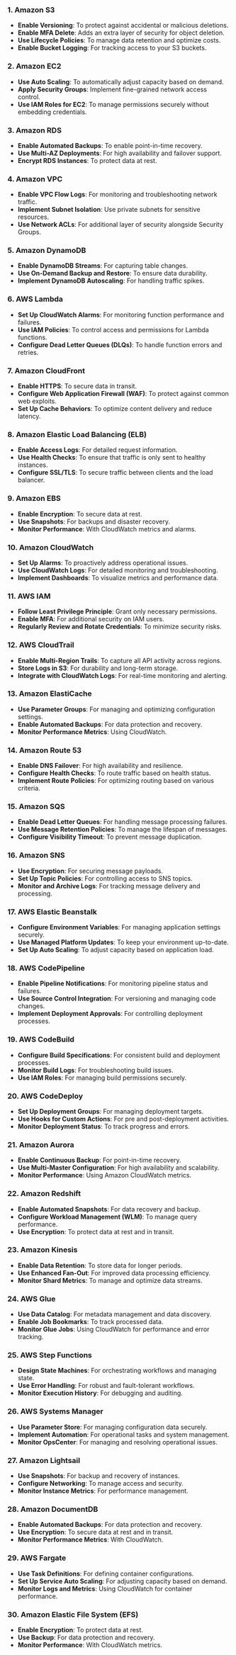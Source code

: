 ### 1. Amazon S3

- **Enable Versioning**: To protect against accidental or malicious deletions.
- **Enable MFA Delete**: Adds an extra layer of security for object deletion.
- **Use Lifecycle Policies**: To manage data retention and optimize costs.
- **Enable Bucket Logging**: For tracking access to your S3 buckets.

### 2. Amazon EC2

- **Use Auto Scaling**: To automatically adjust capacity based on demand.
- **Apply Security Groups**: Implement fine-grained network access control.
- **Use IAM Roles for EC2**: To manage permissions securely without embedding credentials.

### 3. Amazon RDS

- **Enable Automated Backups**: To enable point-in-time recovery.
- **Use Multi-AZ Deployments**: For high availability and failover support.
- **Encrypt RDS Instances**: To protect data at rest.

### 4. Amazon VPC

- **Enable VPC Flow Logs**: For monitoring and troubleshooting network traffic.
- **Implement Subnet Isolation**: Use private subnets for sensitive resources.
- **Use Network ACLs**: For additional layer of security alongside Security Groups.

### 5. Amazon DynamoDB

- **Enable DynamoDB Streams**: For capturing table changes.
- **Use On-Demand Backup and Restore**: To ensure data durability.
- **Implement DynamoDB Autoscaling**: For handling traffic spikes.

### 6. AWS Lambda

- **Set Up CloudWatch Alarms**: For monitoring function performance and failures.
- **Use IAM Policies**: To control access and permissions for Lambda functions.
- **Configure Dead Letter Queues (DLQs)**: To handle function errors and retries.

### 7. Amazon CloudFront

- **Enable HTTPS**: To secure data in transit.
- **Configure Web Application Firewall (WAF)**: To protect against common web exploits.
- **Set Up Cache Behaviors**: To optimize content delivery and reduce latency.

### 8. Amazon Elastic Load Balancing (ELB)

- **Enable Access Logs**: For detailed request information.
- **Use Health Checks**: To ensure that traffic is only sent to healthy instances.
- **Configure SSL/TLS**: To secure traffic between clients and the load balancer.

### 9. Amazon EBS

- **Enable Encryption**: To secure data at rest.
- **Use Snapshots**: For backups and disaster recovery.
- **Monitor Performance**: With CloudWatch metrics and alarms.

### 10. Amazon CloudWatch

- **Set Up Alarms**: To proactively address operational issues.
- **Use CloudWatch Logs**: For detailed monitoring and troubleshooting.
- **Implement Dashboards**: To visualize metrics and performance data.

### 11. AWS IAM

- **Follow Least Privilege Principle**: Grant only necessary permissions.
- **Enable MFA**: For additional security on IAM users.
- **Regularly Review and Rotate Credentials**: To minimize security risks.

### 12. AWS CloudTrail

- **Enable Multi-Region Trails**: To capture all API activity across regions.
- **Store Logs in S3**: For durability and long-term storage.
- **Integrate with CloudWatch Logs**: For real-time monitoring and alerting.

### 13. Amazon ElastiCache

- **Use Parameter Groups**: For managing and optimizing configuration settings.
- **Enable Automated Backups**: For data protection and recovery.
- **Monitor Performance Metrics**: Using CloudWatch.

### 14. Amazon Route 53

- **Enable DNS Failover**: For high availability and resilience.
- **Configure Health Checks**: To route traffic based on health status.
- **Implement Route Policies**: For optimizing routing based on various criteria.

### 15. Amazon SQS

- **Enable Dead Letter Queues**: For handling message processing failures.
- **Use Message Retention Policies**: To manage the lifespan of messages.
- **Configure Visibility Timeout**: To prevent message duplication.

### 16. Amazon SNS

- **Use Encryption**: For securing message payloads.
- **Set Up Topic Policies**: For controlling access to SNS topics.
- **Monitor and Archive Logs**: For tracking message delivery and processing.

### 17. AWS Elastic Beanstalk

- **Configure Environment Variables**: For managing application settings securely.
- **Use Managed Platform Updates**: To keep your environment up-to-date.
- **Set Up Auto Scaling**: To adjust capacity based on application load.

### 18. AWS CodePipeline

- **Enable Pipeline Notifications**: For monitoring pipeline status and failures.
- **Use Source Control Integration**: For versioning and managing code changes.
- **Implement Deployment Approvals**: For controlling deployment processes.

### 19. AWS CodeBuild

- **Configure Build Specifications**: For consistent build and deployment processes.
- **Monitor Build Logs**: For troubleshooting build issues.
- **Use IAM Roles**: For managing build permissions securely.

### 20. AWS CodeDeploy

- **Set Up Deployment Groups**: For managing deployment targets.
- **Use Hooks for Custom Actions**: For pre and post-deployment activities.
- **Monitor Deployment Status**: To track progress and errors.

### 21. Amazon Aurora

- **Enable Continuous Backup**: For point-in-time recovery.
- **Use Multi-Master Configuration**: For high availability and scalability.
- **Monitor Performance**: Using Amazon CloudWatch metrics.

### 22. Amazon Redshift

- **Enable Automated Snapshots**: For data recovery and backup.
- **Configure Workload Management (WLM)**: To manage query performance.
- **Use Encryption**: To protect data at rest and in transit.

### 23. Amazon Kinesis

- **Enable Data Retention**: To store data for longer periods.
- **Use Enhanced Fan-Out**: For improved data processing efficiency.
- **Monitor Shard Metrics**: To manage and optimize data streams.

### 24. AWS Glue

- **Use Data Catalog**: For metadata management and data discovery.
- **Enable Job Bookmarks**: To track processed data.
- **Monitor Glue Jobs**: Using CloudWatch for performance and error tracking.

### 25. AWS Step Functions

- **Design State Machines**: For orchestrating workflows and managing state.
- **Use Error Handling**: For robust and fault-tolerant workflows.
- **Monitor Execution History**: For debugging and auditing.

### 26. AWS Systems Manager

- **Use Parameter Store**: For managing configuration data securely.
- **Implement Automation**: For operational tasks and system management.
- **Monitor OpsCenter**: For managing and resolving operational issues.

### 27. Amazon Lightsail

- **Use Snapshots**: For backup and recovery of instances.
- **Configure Networking**: To manage access and security.
- **Monitor Instance Metrics**: For performance management.

### 28. Amazon DocumentDB

- **Enable Automated Backups**: For data protection and recovery.
- **Use Encryption**: To secure data at rest and in transit.
- **Monitor Performance Metrics**: With CloudWatch.

### 29. AWS Fargate

- **Use Task Definitions**: For defining container configurations.
- **Set Up Service Auto Scaling**: For adjusting capacity based on demand.
- **Monitor Logs and Metrics**: Using CloudWatch for container performance.

### 30. Amazon Elastic File System (EFS)

- **Enable Encryption**: To protect data at rest.
- **Use Backup**: For data protection and recovery.
- **Monitor Performance**: With CloudWatch metrics.
